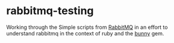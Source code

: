 # rabbitmq-testing
Working through the Simple scripts from [RabbitMQ](https://www.rabbitmq.com/tutorial) in an effort to understand rabbitmq in the context of ruby and the [bunny](https://github.com/ruby-amqp/bunny) gem. 
